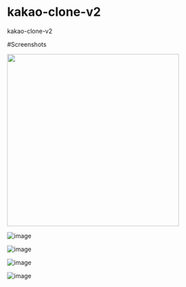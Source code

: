 # kakao-clone-v2

kakao-clone-v2

#Screenshots

<img src="https://user-images.githubusercontent.com/59558363/83370511-9f6b9200-a3fa-11ea-9508-ef127860e208.png" whith="200" height="400"></img>

![image](https://user-images.githubusercontent.com/59558363/83370559-c0cc7e00-a3fa-11ea-95ac-bef52c12793a.png)

![image](https://user-images.githubusercontent.com/59558363/83370596-d9d52f00-a3fa-11ea-92fc-e3a8e228ce45.png)

![image](https://user-images.githubusercontent.com/59558363/83370615-e78ab480-a3fa-11ea-8683-8edbd1041bc5.png)

![image](https://user-images.githubusercontent.com/59558363/83370647-fbceb180-a3fa-11ea-8f46-cf7ca7f786e5.png)
